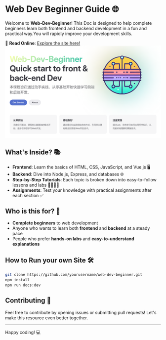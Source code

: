 # Web Dev Beginner Guide 🌐

Welcome to **Web-Dev-Beginner**! This Doc is designed to help complete beginners learn both frontend and backend development in a fun and practical way.You will rapidly improve your development skills.

🚀 **Read Online**: [Explore the site here!](https://doc.duke486.com/)
![image](https://github.com/Duke486/Web-Dev-Beginner/blob/main/SCshot.png)
## What's Inside? 📚

- **Frontend**: Learn the basics of HTML, CSS, JavaScript, and Vue.js 🖥️
- **Backend**: Dive into Node.js, Express, and databases 🌐
- **Step-by-Step Tutorials**: Each topic is broken down into easy-to-follow lessons and labs 👩‍💻👨‍💻
- **Assignments**: Test your knowledge with practical assignments after each section ✅




## Who is this for? 🎯

- **Complete beginners** to web development
- Anyone who wants to learn both **frontend** and **backend** at a steady pace
- People who prefer **hands-on labs** and **easy-to-understand explanations**

## How to Run your own Site 🛠️
```bash
git clone https://github.com/yourusername/web-dev-beginner.git
npm install
npm run docs:dev
```

## Contributing 🤝

Feel free to contribute by opening issues or submitting pull requests! Let's make this resource even better together.

---

Happy coding! 💻
